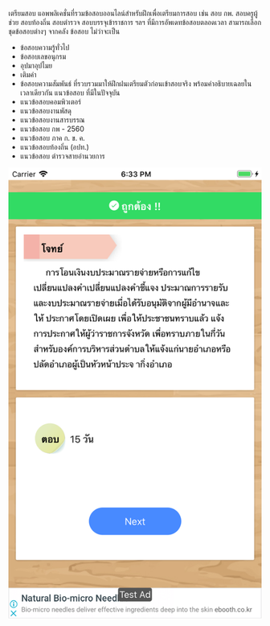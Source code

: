 เตรียมสอบ
แอพพลิเคชั่นที่รวมข้อสอบออนไลน์สำหรับฝึกเพื่อเตรียมการสอบ เช่น สอบ กพ. สอบครูผู้ช่วย สอบท้องถิ่น สอบตำรวจ สอบบรรจุเข้าราชการ ฯลฯ ที่มีการอัพเดทข้อสอบตลอดเวลา สามารถเลือกชุดข้อสอบต่างๆ จากคลัง 
ข้อสอบ ไม่ว่าจะเป็น 
- ข้อสอบความรู้ทั่วไป
- ข้อสอบเลขอนุกรม
- อุปมาอุปไมย
- เติมคำ
- ข้อสอบความสัมพันธ์
ที่รวบรวมมาให้ฝึกฝนเตรียมตัวก่อนเข้าสอบจริง พร้อมคำอธิบายเฉลยในเวลาเดียวกัน
แนวข้อสอบ ที่มีในปัจจุบัน
- แนวข้อสอบคอมพิวเตอร์
- แนวข้อสอบงานพัสดุ
- แนวข้อสอบงานสารบรรณ
- แนวข้อสอบ กพ - 2560
- แนวข้อสอบ ภาค ก. ข. ค.
- แนวข้อสอบท้องถิ่น (อปท.)
- แนวข้อสอบ ตํารวจสายอํานวยการ

![alt text](https://github.com/masterprohd/-/blob/master/Simulator%20Screen%20Shot%20-%20iPhone%206%20Plus%20-%202018-11-27%20at%2018.33.28.png)
